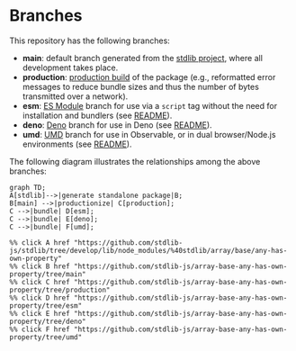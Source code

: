 <!--

@license Apache-2.0

Copyright (c) 2022 The Stdlib Authors.

Licensed under the Apache License, Version 2.0 (the "License");
you may not use this file except in compliance with the License.
You may obtain a copy of the License at

    http://www.apache.org/licenses/LICENSE-2.0

Unless required by applicable law or agreed to in writing, software
distributed under the License is distributed on an "AS IS" BASIS,
WITHOUT WARRANTIES OR CONDITIONS OF ANY KIND, either express or implied.
See the License for the specific language governing permissions and
limitations under the License.

-->

# Branches

This repository has the following branches:

-   **main**: default branch generated from the [stdlib project][stdlib-url], where all development takes place.
-   **production**: [production build][production-url] of the package (e.g., reformatted error messages to reduce bundle sizes and thus the number of bytes transmitted over a network).
-   **esm**: [ES Module][esm-url] branch for use via a `script` tag without the need for installation and bundlers (see [README][esm-readme]).
-   **deno**: [Deno][deno-url] branch for use in Deno (see [README][deno-readme]).
-   **umd**: [UMD][umd-url] branch for use in Observable, or in dual browser/Node.js environments (see [README][umd-readme]).

The following diagram illustrates the relationships among the above branches:

```mermaid
graph TD;
A[stdlib]-->|generate standalone package|B;
B[main] -->|productionize| C[production];
C -->|bundle| D[esm];
C -->|bundle| E[deno];
C -->|bundle| F[umd];

%% click A href "https://github.com/stdlib-js/stdlib/tree/develop/lib/node_modules/%40stdlib/array/base/any-has-own-property"
%% click B href "https://github.com/stdlib-js/array-base-any-has-own-property/tree/main"
%% click C href "https://github.com/stdlib-js/array-base-any-has-own-property/tree/production"
%% click D href "https://github.com/stdlib-js/array-base-any-has-own-property/tree/esm"
%% click E href "https://github.com/stdlib-js/array-base-any-has-own-property/tree/deno"
%% click F href "https://github.com/stdlib-js/array-base-any-has-own-property/tree/umd"
```

[stdlib-url]: https://github.com/stdlib-js/stdlib/tree/develop/lib/node_modules/%40stdlib/array/base/any-has-own-property
[production-url]: https://github.com/stdlib-js/array-base-any-has-own-property/tree/production
[deno-url]: https://github.com/stdlib-js/array-base-any-has-own-property/tree/deno
[deno-readme]: https://github.com/stdlib-js/array-base-any-has-own-property/blob/deno/README.md
[umd-url]: https://github.com/stdlib-js/array-base-any-has-own-property/tree/umd
[umd-readme]: https://github.com/stdlib-js/array-base-any-has-own-property/blob/umd/README.md
[esm-url]: https://github.com/stdlib-js/array-base-any-has-own-property/tree/esm
[esm-readme]: https://github.com/stdlib-js/array-base-any-has-own-property/blob/esm/README.md
